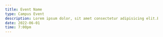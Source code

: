 ```yaml
---
title: Event Name
type: Campus Event
description: Lorem ipsum dolor, sit amet consectetur adipisicing elit.Blanditiis, porro! Hic molestias deleniti voluptate numquam adipisci accusamus pariatur culpa a eum nemo totam, magni vitae, vel exercitationem quisquam, magnam fugit!
date: 2022-06-01
time: 7:00pm
---
```

